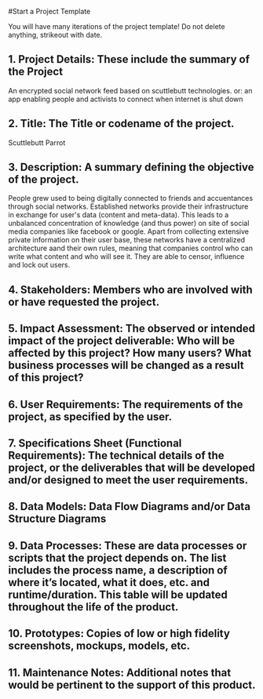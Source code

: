 #Start a Project Template

You will have many iterations of the project template! Do not delete anything, strikeout with date.
## 1.	Project Details: These include the summary of the Project
An encrypted social network feed based on scuttlebutt technologies.
or: an app enabling people and activists to connect when internet is shut down
## 2.	Title: The Title or codename of the project.
Scuttlebutt Parrot
##	3.	Description: A summary defining the objective of the project.
People grew used to being digitally connected to friends and accuentances through social networks. Established networks provide their infrastructure in exchange for user's data (content and meta-data). This leads to a unbalanced concentration of knowledge (and thus power) on site of social media companies like facebook or google.
Apart from collecting extensive private information on their user base, these networks have a centralized architecture aand their own rules, meaning that companies control who can write what content and who will see it. They are able to censor, influence and lock out users. 

##	4.	Stakeholders: Members who are involved with or have requested the project.

##	5.	Impact Assessment: The observed or intended impact of the project deliverable: Who will be affected by this project? How many users? What business processes will be changed as a result of this project?
##	6.	User Requirements: The requirements of the project, as specified by the user.
##	7.	Specifications Sheet (Functional Requirements): The technical details of the project, or the deliverables that will be developed and/or designed to meet the user requirements.
##	8.	Data Models: Data Flow Diagrams and/or Data Structure Diagrams
##	9.	Data Processes: These are data processes or scripts that the project depends on. The list includes the process name, a description of where it’s located, what it does, etc. and runtime/duration. This table will be updated throughout the life of the product.
##	10.	Prototypes: Copies of low or high fidelity screenshots, mockups, models, etc.
##	11.	Maintenance Notes: Additional notes that would be pertinent to the support of this product.
